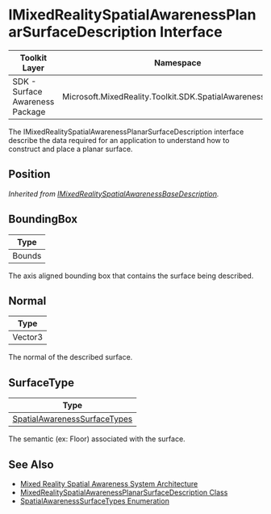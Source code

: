 # IMixedRealitySpatialAwarenessPlanarSurfaceDescription Interface

| Toolkit Layer | Namespace |
| --- | --- |
| SDK - Surface Awareness Package | Microsoft.MixedReality.Toolkit.SDK.SpatialAwarenessSystem |

The IMixedRealitySpatialAwarenessPlanarSurfaceDescription interface describe the data required for an application to understand how to construct and place a planar surface.

## Position

*Inherited from [IMixedRealitySpatialAwarenessBaseDescription](./IMixedRealitySpatialAwarenessBaseDescription.md).*

## BoundingBox

| Type |
| --- |
| Bounds |

The axis aligned bounding box that contains the surface being described.

## Normal

| Type |
| --- |
| Vector3 |

The normal of the described surface.

## SurfaceType

| Type |
| --- |
| [SpatialAwarenessSurfaceTypes](./SpatialAwarenessSurfaceTypes.md)

The semantic (ex: Floor) associated with the surface.

## See Also

- [Mixed Reality Spatial Awareness System Architecture](./SpatialAwarenessSystemArchitecture.md)
- [MixedRealitySpatialAwarenessPlanarSurfaceDescription Class](./MixedRealitySpatialAwarenessPlanarSurfaceDescription.md)
- [SpatialAwarenessSurfaceTypes Enumeration](./SpatialAwarenessSurfaceTypes.md)
